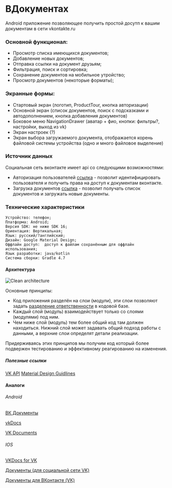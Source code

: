 # ВДокументах

 Android приложение позволяющее получить простой досутп к вашим документам в сети vkontakte.ru
 
### Основной функционал:
  - Просмотр списка имеющихся документов;
  - Добавление новых документов;
  - Отправка ссылки на документ друзьям;
  - Фильтрация, поиск и сортировка;
  - Сохранение документов на мобильное утройство;
  - Просмотр документов (некоторые форматы);
### Экранные формы:
  - Стартовый экран (логотип, ProductTour, кнопка авторизации)
  - Основной экран (список документов, поиск с подсказками и автодополнением, кнопка добавления документов)
  - Боковое меню NavigationDrawer (аватар + фио, кнопки: фильтры?, настройки, выход из vk)
  - Экран настроек (?)
  - Экран выбора загружаемого документа, отображается корень файловой системы устройства (одно и много файловое выделение)
### Источник данных
Социальная сеть вконтакте имеет api со следующими возможностями:
  - Авторизация пользователей [ссылка](https://vk.com/dev/Java_SDK?f=7.%20%D0%90%D0%B2%D1%82%D0%BE%D1%80%D0%B8%D0%B7%D0%B0%D1%86%D0%B8%D1%8F) - позволит идентифицировать пользователя и получить права на доступ к документам вконтакте.
  - Загрузка документов [ссылка](https://vk.com/dev/upload_files_2?f=10.%2B%D0%97%D0%B0%D0%B3%D1%80%D1%83%D0%B7%D0%BA%D0%B0%2B%D0%B4%D0%BE%D0%BA%D1%83%D0%BC%D0%B5%D0%BD%D1%82%D0%BE%D0%B2) - позволит получать список документов и загружать новые документы.

### Технические характеристики

    Устройство: телефон;
    Платформа: Android;
    Версия SDK: не ниже SDK 16;
    Ориентация: Вертикальная;
    Язык: русский/?английский;
    Дизайн: Google Material Design;
    Оффлайн доступ:  доступ к файлам сохранённым для оффлайн использования;
    Язык разработки: java/kotlin
    Система сборки: Gradle 4.7

#### Архитектура

![Сlean architecture](https://habrastorage.org/web/531/04c/89d/53104c89d9cf44a59c95e351b7485574.png)

Основные принципы:
- Код приложения разделён на слои (модули), эти слои позволяют задать [разделение ответственности](https://ru.wikipedia.org/wiki/%D0%A0%D0%B0%D0%B7%D0%B4%D0%B5%D0%BB%D0%B5%D0%BD%D0%B8%D0%B5_%D0%BE%D1%82%D0%B2%D0%B5%D1%82%D1%81%D1%82%D0%B2%D0%B5%D0%BD%D0%BD%D0%BE%D1%81%D1%82%D0%B8) в кодовой базе.
- Каждый слой (модуль) взаимодействует только со слоями (модулями) под ним.
- Чем ниже слой (модуль) тем более общий код там должен находиться. Нижний слой может задавать общий подход работы с данными, а верхние слои определят детали реализации.

Придерживаясь этих принципов мы получим код который более подвержен тестированию и эффективному реагированию на изменения.

##### Полезные ссылки
[VK API](https://vk.com/dev/apiusage)
[Material Design Guidlines](https://material.io/guidelines/)

#### Аналоги
###### Android

[ВК Документы](https://4pda.ru/forum/index.php?showtopic=735507)

[vkDocs](https://github.com/joshvisler/vkDocs)

[VK Documents](https://github.com/Nafanya/vkdocs)

###### IOS

[VKDocs for VK](https://itunes.apple.com/ru/app/vkdocs-for-vk/id1100480185?mt=8)

[Документы (для социальной сети VK)](https://itunes.apple.com/ru/app/%D0%B4%D0%BE%D0%BA%D1%83%D0%BC%D0%B5%D0%BD%D1%82%D1%8B-%D0%B4%D0%BB%D1%8F-%D1%81%D0%BE%D1%86%D0%B8%D0%B0%D0%BB%D1%8C%D0%BD%D0%BE%D0%B9-%D1%81%D0%B5%D1%82%D0%B8-vk/id1074531400?mt=8)

[Документы для ВКонтакте (VK)](https://itunes.apple.com/ru/app/%D0%B4%D0%BE%D0%BA%D1%83%D0%BC%D0%B5%D0%BD%D1%82%D1%8B-%D0%B4%D0%BB%D1%8F-%D0%B2%D0%BA%D0%BE%D0%BD%D1%82%D0%B0%D0%BA%D1%82%D0%B5-vk/id907844510?mt=8)




